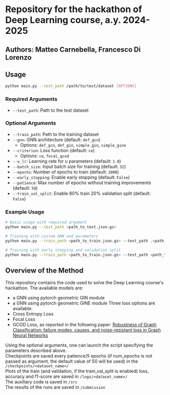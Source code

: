 # Repository for the hackathon of Deep Learning course, a.y. 2024-2025

## Authors: Matteo Carnebella, Francesco Di Lorenzo

## Usage

```bash
python main.py --test_path /path/to/test/dataset [OPTIONS]
```

### Required Arguments
- `--test_path`: Path to the test dataset

### Optional Arguments
- `--train_path`: Path to the training dataset
- `--gnn`: GNN architecture (default: `def_gcn`)
  - Options: `def_gcn`, `def_gin`, `simple_gin`, `simple_gine`
- `--criterion`: Loss function (default: `ce`)
  - Options: `ce`, `focal`, `gcod`
- `--u_lr`: Learning rate for u parameters (default: `1.0`)
- `--batch_size`: Input batch size for training (default: `32`)
- `--epochs`: Number of epochs to train (default: `1000`)
- `--early_stopping`: Enable early stopping (default: `False`)
- `--patience`: Max number of epochs without training improvements (default: `50`)
- `--train_val_split`: Enable 80% train 20% validation split (default: `False`)

### Example Usage

```bash
# Basic usage with required argument
python main.py --test_path <path_to_test.json.gz>

# Training with custom GNN and parameters
python main.py --train_path <path_to_train.json.gz> --test_path .<path_to_test.json.gz> --gnn def_gin --epochs 500 --batch_size 64

# Training with early stopping and validation split
python main.py --train_path <path_to_train.json.gz> --test_path <path_to_test.json.gz> --early_stopping --patience 30 --train_val_split
```

## Overview of the Method

This repository contains the code used to solve the Deep Learning course's hackathon. The available models are:
- a GNN using pytorch geometric GIN module
- a GNN using pytorch geometric GINE module
Three loss options are available:
- Cross Entropy Loss
- Focal Loss
- GCOD Loss, as reported in the following paper: [Robustness of Graph Classification: failure modes, causes, and
noise-resistant loss in Graph Neural Networks](https://arxiv.org/pdf/2412.08419)

Using the optional arguments, one can launch the script specifying the parameters described above.  
Checkpoints are saved every patience/5 epochs (if num_epochs is not passed as argument, the default value of 50 will be used) in the `/checkpoints/<dataset_name>/`  
Plots of the train (and validation, if the train_val_split is enabled) loss, accuracy and f1-score are saved in `/logs/<dataset_name>/`  
The auxiliary code is saved in `/src`  
The results of the runs are saved in `/submission`